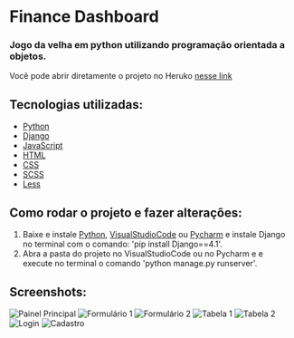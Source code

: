 # Finance Dashboard

### Jogo da velha em python utilizando programação orientada a objetos.

Você pode abrir diretamente o projeto no Heruko [nesse link](https://personalfinance-dashboard.herokuapp.com)

## Tecnologias utilizadas:

* [Python](https://www.python.org)
* [Django](https://www.djangoproject.com)
* [JavaScript](https://www.javascript.com)
* [HTML](https://www.w3schools.com/html/)
* [CSS](https://www.w3schools.com/css/)
* [SCSS](https://sass-lang.com)
* [Less](https://lesscss.org)


## Como rodar o projeto e fazer alterações:

1. Baixe e instale [Python](https://www.python.org/downloads/), [VisualStudioCode](https://code.visualstudio.com/download) ou [Pycharm](https://www.jetbrains.com/pt-br/pycharm/download/) e instale Django no terminal com o comando: 'pip install Django==4.1'.
2. Abra a pasta do projeto no VisualStudioCode ou no Pycharm e e execute no terminal o comando 'python manage.py runserver'.

## Screenshots:

![Painel Principal](https://user-images.githubusercontent.com/65717016/197569662-0662df09-ebf5-4289-8388-d9dfcd05d6ba.png)
![Formulário 1](https://user-images.githubusercontent.com/65717016/197569677-be333896-e1c7-43ff-8d62-69e2d87e9cf1.png)
![Formulário 2](https://user-images.githubusercontent.com/65717016/197569781-2724dc01-1c6d-4849-a529-e4fde8535b66.png)
![Tabela 1](https://user-images.githubusercontent.com/65717016/197569856-60562118-0fde-4c9e-90a8-13ec5513d17d.png)
![Tabela 2](https://user-images.githubusercontent.com/65717016/197569823-13e4dd4f-bfb6-4e38-906e-326ff5aa4938.png)
![Login](https://user-images.githubusercontent.com/65717016/197569581-3066baac-0118-4993-b29e-a6690edf3a25.png)
![Cadastro](https://user-images.githubusercontent.com/65717016/197569900-e5a7c8a1-8a30-4d02-8f27-76761261ab00.png)

